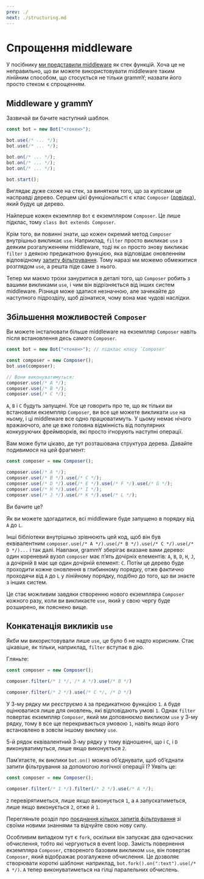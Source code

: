 ```yaml
---
prev: ./
next: ./structuring.md
---
```


# Спрощення middleware

У посібнику [ми представили middleware](../guide/middleware.md) як стек функцій.
Хоча це не неправильно, що ви можете використовувати middleware таким лінійним способом, що стосується не тільки grammY; назвати його просто стеком є спрощенням.

## Middleware у grammY

Зазвичай ви бачите наступний шаблон.

```ts
const bot = new Bot("<токен>");

bot.use(/* ... */);
bot.use(/* ... */);

bot.on(/* ... */);
bot.on(/* ... */);
bot.on(/* ... */);

bot.start();
```

Виглядає дуже схоже на стек, за винятком того, що за кулісами це насправді дерево.
Серцем цієї функціональсті є клас `Composer` ([довідка](https://deno.land/x/grammy/mod.ts?s=Composer)), який будує це дерево.

Найперше кожен екземпляр `Bot` є екземпляром `Composer`.
Це лише підклас, тому `class Bot extends Composer`.

Крім того, ви повинні знати, що кожен окремий метод `Composer` внутрішньо викликає `use`.
Наприклад, `filter` просто викликає `use` з деяким розгалуженням middleware, тоді як `on` просто знову викликає `filter` з деякою предикатною функцією, яка відповідає оновленням відповідному [запиту фільтрування](../guide/filter-queries.md).
Тому наразі ми можемо обмежитися розглядом `use`, а решта піде саме з нього.

Тепер ми маємо трохи зануритися в деталі того, що `Composer` робить з вашими викликами `use`, і чим він відрізняється від інших систем middleware.
Різниця може здатися незначною, але зачекайте до наступного підрозділу, щоб дізнатися, чому вона має чудові наслідки.

## Збільшення можливостей `Composer`

Ви можете інсталювати більше middleware на екземпляр `Composer` навіть після встановлення десь самого `Composer`.

```ts
const bot = new Bot("<токен>"); // підклас класу `Composer`

const composer = new Composer();
bot.use(composer);

// Вони виконуватимуться:
composer.use(/* A */);
composer.use(/* B */);
composer.use(/* C */);
```

`A`, `B` і `C` будуть запущені.
Усе це говорить про те, що як тільки ви встановили екземпляр `Composer`, ви все ще можете викликати `use` на ньому, і ці middleware все одно працюватимуть.
У цьому немає нічого вражаючого, але це вже головна відмінність від популярних конкуруючих фреймворків, які просто ігнорують наступні операції.

Вам може бути цікаво, де тут розташована структура дерева.
Давайте подивимося на цей фрагмент:

```ts
const composer = new Composer();

composer.use(/* A */);
composer.use(/* B */).use(/* C */);
composer.use(/* D */).use(/* E */).use(/* F */).use(/* G */);
composer.use(/* H */).use(/* I */);
composer.use(/* J */).use(/* K */).use(/* L */);
```

Ви бачите це?

Як ви можете здогадатися, всі middleware буде запущено в порядку від `A` до `L`.

Інші бібліотеки внутрішньо зрівнюють цей код, щоб він був еквівалентним `composer.use(/* A */).use(/* B */).use(/* C */).use(/* D */)...` і так далі.
Навпаки, grammY зберігає вказане вами дерево: один кореневий вузол `composer` має п’ять дочірніх елементів: `A`, `B`, `D`, `H`, `J`, а дочірній `B` має ще один дочірній елемент: `C`.
Потім це дерево буде проходити кожне оновлення в глибинному порядку, отже фактично проходячи від `A` до `L` у лінійному порядку, подібно до того, що ви знаєте з інших систем.

Це стає можливим завдяки створенню нового екземпляра `Composer` кожного разу, коли ви викликаєте `use`, який у свою чергу буде розширено, як пояснено вище.

## Конкатенація викликів `use`

Якби ми використовували лише `use`, це було б не надто корисним.
Стає цікавіше, як тільки, наприклад, `filter` вступає в дію.

Гляньте:

```ts
const composer = new Composer();

composer.filter(/* 1 */, /* A */).use(/* B */)

composer.filter(/* 2 */).use(/* C */, /* D */)
```

У 3-му рядку ми реєструємо `A` за предикатною функцією `1`.
`A` буде оцінюватися лише для оновлень, які відповідають умові `1`.
Однак `filter` повертає екземпляр `Composer`, який ми доповнюємо викликом `use` у 3-му рядку, тому `B` все ще перекривається умовою `1`, навіть якщо його встановлено в зовсім іншому виклику `use`.

5-й рядок еквівалентний 3-му рядку у тому відношенні, що і `C`, і `D` виконуватимуться, лише якщо виконується `2`.

Пам’ятаєте, як виклики `bot.on()` можна об’єднувати, щоб об’єднати запити фільтрування за допомогою логічної операції І?
Уявіть це:

```ts
const composer = new Composer();

composer.filter(/* 1 */).filter(/* 2 */).use(/* A */);
```

`2` перевірятиметься, лише якщо виконується `1`, а `A` запускатиметься, лише якщо виконується `2`, отже й `1`.

Перегляньте розділ про [поєднання кількох запитів фільтрування](../guide/filter-queries.md#поєднання-кількох-запитів) зі своїми новими знаннями та відчуйте свою нову силу.

Особливим випадком тут є `fork`, оскільки він запускає два одночасних обчислення, тобто які чергуються в event loop.
Замість повернення екземпляра `Composer`, створеного базовим викликом `use`, він повертає `Composer`, який відображає розгалужене обчислення.
Це дозволяє створювати короткі шаблони: наприклад, `bot.fork().on(":text").use(/* A */)`.
`A` тепер виконуватиметься на гілці паралельних обчислень.
